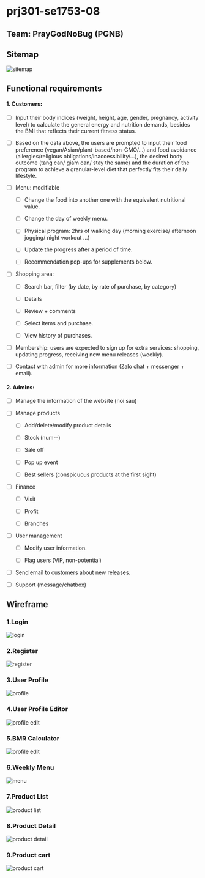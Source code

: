 # prj301-se1753-08
## Team: PrayGodNoBug (PGNB)
## Sitemap
![sitemap](images/web-pages/sitemap.jpg)

## Functional requirements

#### 1. Customers:

- [ ] Input their body indices (weight, height, age, gender, pregnancy, activity level) to calculate the general energy and nutrition demands, besides the BMI that reflects their current fitness status.

- [ ] Based on the data above, the users are prompted to input their food preference (vegan/Asian/plant-based/non-GMO/…) and food avoidance (allergies/religious obligations/inaccessibility/…), the desired body outcome (tang can/ giam can/ stay the same) and the duration of the program to achieve a granular-level diet that perfectly fits their daily lifestyle.

- [ ] Menu: modifiable

  - [ ] Change the food into another one with the equivalent nutritional value.

  - [ ]  Change the day of weekly menu.

  - [ ]  Physical program: 2hrs of walking day (morning exercise/ afternoon jogging/ night workout …)

  - [ ]  Update the progress after a period of time.

  - [ ]  Recommendation pop-ups for supplements below.

- [ ] Shopping area:

  - [ ]  Search bar, filter (by date, by rate of purchase, by category)

  - [ ]  Details

  - [ ]  Review + comments

  - [ ]  Select items and purchase.

  - [ ]  View history of purchases.

- [ ] Membership: users are expected to sign up for extra services: shopping, updating progress, receiving new menu releases (weekly).

- [ ] Contact with admin for more information (Zalo chat + messenger + email).


#### 2. Admins:

  - [ ] Manage the information of the website (noi sau)

  - [ ] Manage products

    - [ ] Add/delete/modify product details

    - [ ] Stock (num--)

    - [ ] Sale off

    - [ ] Pop up event

    - [ ] Best sellers (conspicuous products at the first sight)

  - [ ] Finance

      - [ ] Visit

      - [ ] Profit

      - [ ] Branches

  - [ ] User management

    - [ ] Modify user information.

    - [ ] Flag users (VIP, non-potential)

  - [ ] Send email to customers about new releases.

  - [ ] Support (message/chatbox)

## Wireframe
### 1.Login
![login](images/web-pages/Login.jpg)
### 2.Register
![register](images/web-pages/Register.jpg)
### 3.User Profile
![profile](images/web-pages/UserProfile.jpg)
### 4.User Profile Editor
![profile edit](images/web-pages/UserProfileEditor.jpg)
### 5.BMR Calculator
![profile edit](images/web-pages/Calculator.jpg)
### 6.Weekly Menu
![menu](images/web-pages/WeeklyMenu.jpg)
### 7.Product List
![product list](images/web-pages/ProductList.jpg)
### 8.Product Detail
![product detail](images/web-pages/ProductDetail.jpg)
### 9.Product cart
![product cart](images/web-pages/ProductCart.jpg)

